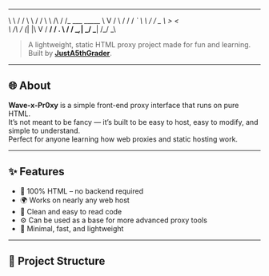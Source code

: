  __          __              __   __
 \ \        / /              \ \ / /
  \ \  /\  / /_ ___   _____   \ V / 
   \ \/  \/ / _` \ \ / / _ \   > <  
    \  /\  / (_| |\ V /  __/  / . \ 
     \/  \/ \__,_| \_/ \___| /_/ \_\
                                    

> A lightweight, static HTML proxy project made for fun and learning.  
> Built by [**JustA5thGrader**](https://github.com/justa5thgrader).

---

## 🌐 About

**Wave-x-Pr0xy** is a simple front-end proxy interface that runs on pure HTML.  
It’s not meant to be fancy — it’s built to be easy to host, easy to modify, and simple to understand.  
Perfect for anyone learning how web proxies and static hosting work.

---

## ✨ Features

- 🧱 100% HTML – no backend required  
- 🌍 Works on nearly any web host  
- 🧠 Clean and easy to read code  
- ⚙️ Can be used as a base for more advanced proxy tools  
- 🎨 Minimal, fast, and lightweight

---

## 📂 Project Structure
